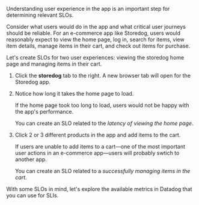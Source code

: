 Understanding user experience in the app is an important step for determining relevant SLOs. 

Consider what users would do in the app and what critical user journeys should be reliable. For an e-commerce app like Storedog, users would reasonably expect to view the home page, log in, search for items, view item details, manage items in their cart, and check out items for purchase.

Let's create SLOs for two user experiences: viewing the storedog home page and managing items in their cart.

1. Click the **storedog** tab to the right. A new browser tab will open for the Storedog app. 

2. Notice how long it takes the home page to load. 

   If the home page took too long to load, users would not be happy with the app's performance. 
   
   You can create an SLO related to the *latency of viewing the home page*.

3. Click 2 or 3 different products in the app and add items to the cart.

   If users are unable to add items to a cart—one of the most important user actions in an e-commerce app—users will probably swtich to another app. 
   
   You can create an SLO related to a *successfully managing items in the cart*.

With some SLOs in mind, let's explore the available metrics in Datadog that you can use for SLIs.